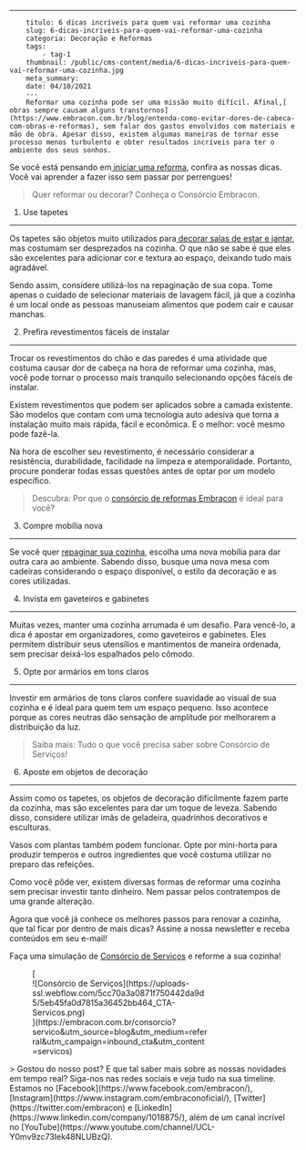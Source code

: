 ---
        titulo: 6 dicas incríveis para quem vai reformar uma cozinha
        slug: 6-dicas-incriveis-para-quem-vai-reformar-uma-cozinha
        categoria: Decoração e Reformas
        tags:
            - tag-1
        thumbnail: /public/cms-content/media/6-dicas-incriveis-para-quem-vai-reformar-uma-cozinha.jpg
        meta_summary: 
        date: 04/10/2021
        ---
        Reformar uma cozinha pode ser uma missão muito difícil. Afinal,[ obras sempre causam alguns transtornos](https://www.embracon.com.br/blog/entenda-como-evitar-dores-de-cabeca-com-obras-e-reformas), sem falar dos gastos envolvidos com materiais e mão de obra. Apesar disso, existem algumas maneiras de tornar esse processo menos turbulento e obter resultados incríveis para ter o ambiente dos seus sonhos.

Se você está pensando em[ iniciar uma reforma](https://www.embracon.com.br/blog/conheca-o-consorcio-para-reforma-e-confira-as-vantagens), confira as nossas dicas. Você vai aprender a fazer isso sem passar por perrengues!

> Quer reformar ou decorar? Conheça o Consórcio Embracon.

1. Use tapetes
--------------

Os tapetes são objetos muito utilizados para[ decorar salas de estar e jantar](https://www.embracon.com.br/blog/por-que-os-pendentes-estao-em-alta-e-como-usa-los-na-decoracao-da-casa), mas costumam ser desprezados na cozinha. O que não se sabe é que eles são excelentes para adicionar cor e textura ao espaço, deixando tudo mais agradável.

Sendo assim, considere utilizá-los na repaginação de sua copa. Tome apenas o cuidado de selecionar materiais de lavagem fácil, já que a cozinha é um local onde as pessoas manuseiam alimentos que podem cair e causar manchas.

2. Prefira revestimentos fáceis de instalar
-------------------------------------------

Trocar os revestimentos do chão e das paredes é uma atividade que costuma causar dor de cabeça na hora de reformar uma cozinha, mas, você pode tornar o processo mais tranquilo selecionando opções fáceis de instalar.

Existem revestimentos que podem ser aplicados sobre a camada existente. São modelos que contam com uma tecnologia auto adesiva que torna a instalação muito mais rápida, fácil e econômica. E o melhor: você mesmo pode fazê-la.

Na hora de escolher seu revestimento, é necessário considerar a resistência, durabilidade, facilidade na limpeza e atemporalidade. Portanto, procure ponderar todas essas questões antes de optar por um modelo específico.

> Descubra: Por que o [consórcio de reformas Embracon](https://www.embracon.com.br/blog/consorcio-reforma-embracon-por-que-e-uma-boa-opcao) é ideal para você?

3. Compre mobília nova
----------------------

Se você quer [repaginar sua cozinha](https://www.embracon.com.br/blog/como-ter-uma-cozinha-funcional-em-casa), escolha uma nova mobília para dar outra cara ao ambiente. Sabendo disso, busque uma nova mesa com cadeiras considerando o espaço disponível, o estilo da decoração e as cores utilizadas.

4. Invista em gaveteiros e gabinetes
------------------------------------

Muitas vezes, manter uma cozinha arrumada é um desafio. Para vencê-lo, a dica é apostar em organizadores, como gaveteiros e gabinetes. Eles permitem distribuir seus utensílios e mantimentos de maneira ordenada, sem precisar deixá-los espalhados pelo cômodo.

5. Opte por armários em tons claros
-----------------------------------

Investir em armários de tons claros confere suavidade ao visual de sua cozinha e é ideal para quem tem um espaço pequeno. Isso acontece porque as cores neutras dão sensação de amplitude por melhorarem a distribuição da luz.

> Saiba mais: Tudo o que você precisa saber sobre Consórcio de Serviços!

6. Aposte em objetos de decoração
---------------------------------

Assim como os tapetes, os objetos de decoração dificilmente fazem parte da cozinha, mas são excelentes para dar um toque de leveza. Sabendo disso, considere utilizar imãs de geladeira, quadrinhos decorativos e esculturas.

Vasos com plantas também podem funcionar. Opte por mini-horta para produzir temperos e outros ingredientes que você costuma utilizar no preparo das refeições.

Como você pôde ver, existem diversas formas de reformar uma cozinha sem precisar investir tanto dinheiro. Nem passar pelos contratempos de uma grande alteração.

Agora que você já conhece os melhores passos para renovar a cozinha, que tal ficar por dentro de mais dicas? Assine a nossa newsletter e receba conteúdos em seu e-mail!

Faça uma simulação de [Consórcio de Serviços](https://www.embracon.com.br/consorcio-servicos) e reforme a sua cozinha!

<figure class="w-richtext-figure-type-image w-richtext-align-center" style="max-width:310px">[<div>![Consórcio de Serviços](https://uploads-ssl.webflow.com/5cc70a3a0871f750442da9d5/5eb45fa0d7815a36452bb464_CTA-Servicos.png)</div>](https://embracon.com.br/consorcio?servico&utm_source=blog&utm_medium=referral&utm_campaign=inbound_cta&utm_content=servicos)</figure>> Gostou do nosso post? E que tal saber mais sobre as nossas novidades em tempo real? Siga-nos nas redes sociais e veja tudo na sua timeline. Estamos no [Facebook](https://www.facebook.com/embracon/), [Instagram](https://www.instagram.com/embraconoficial/), [Twitter](https://twitter.com/embracon) e [LinkedIn](https://www.linkedin.com/company/1018875/), além de um canal incrível no [YouTube](https://www.youtube.com/channel/UCL-Y0mv9zc73Iek48NLUBzQ).
        